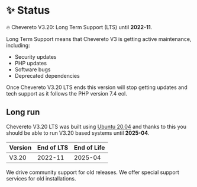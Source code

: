 # ✨ Status

🔥 Chevereto V3.20: Long Term Support (LTS) until **2022-11**.

Long Term Support means that Chevereto V3 is getting active maintenance, including:

* Security updates
* PHP updates
* Software bugs
* Deprecated dependencies

Once Chevereto V3.20 LTS ends this version will stop getting updates and tech support as it follows the PHP version 7.4 eol.

## Long run

Chevereto V3.20 LTS was built using [Ubuntu 20.04](https://wiki.ubuntu.com/Releases) and thanks to this you should be able to run V3.20 based systems until **2025-04**.

| Version | End of LTS | End of Life |
| ------- | ---------- | ----------- |
| V3.20   | 2022-11    | 2025-04     |

We drive community support for old releases. We offer special support services for old installations.
